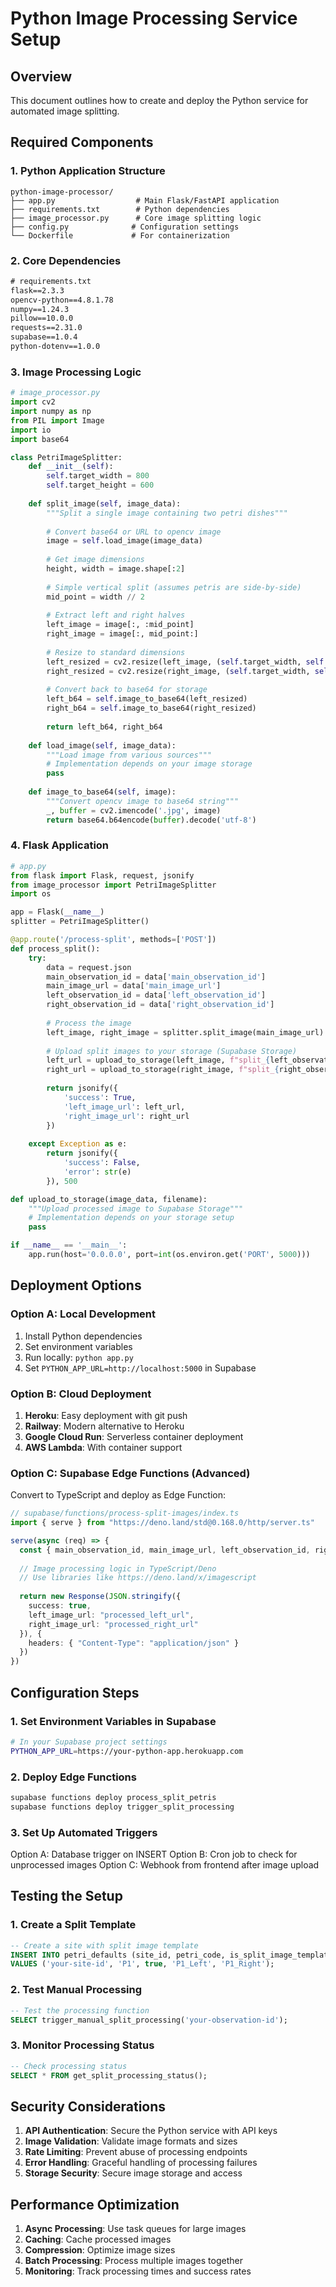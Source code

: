 # Python Image Processing Service Setup

## Overview
This document outlines how to create and deploy the Python service for automated image splitting.

## Required Components

### 1. Python Application Structure
```
python-image-processor/
├── app.py                  # Main Flask/FastAPI application
├── requirements.txt        # Python dependencies
├── image_processor.py      # Core image splitting logic
├── config.py              # Configuration settings
└── Dockerfile             # For containerization
```

### 2. Core Dependencies
```txt
# requirements.txt
flask==2.3.3
opencv-python==4.8.1.78
numpy==1.24.3
pillow==10.0.0
requests==2.31.0
supabase==1.0.4
python-dotenv==1.0.0
```

### 3. Image Processing Logic
```python
# image_processor.py
import cv2
import numpy as np
from PIL import Image
import io
import base64

class PetriImageSplitter:
    def __init__(self):
        self.target_width = 800
        self.target_height = 600
    
    def split_image(self, image_data):
        """Split a single image containing two petri dishes"""
        
        # Convert base64 or URL to opencv image
        image = self.load_image(image_data)
        
        # Get image dimensions
        height, width = image.shape[:2]
        
        # Simple vertical split (assumes petris are side-by-side)
        mid_point = width // 2
        
        # Extract left and right halves
        left_image = image[:, :mid_point]
        right_image = image[:, mid_point:]
        
        # Resize to standard dimensions
        left_resized = cv2.resize(left_image, (self.target_width, self.target_height))
        right_resized = cv2.resize(right_image, (self.target_width, self.target_height))
        
        # Convert back to base64 for storage
        left_b64 = self.image_to_base64(left_resized)
        right_b64 = self.image_to_base64(right_resized)
        
        return left_b64, right_b64
    
    def load_image(self, image_data):
        """Load image from various sources"""
        # Implementation depends on your image storage
        pass
    
    def image_to_base64(self, image):
        """Convert opencv image to base64 string"""
        _, buffer = cv2.imencode('.jpg', image)
        return base64.b64encode(buffer).decode('utf-8')
```

### 4. Flask Application
```python
# app.py
from flask import Flask, request, jsonify
from image_processor import PetriImageSplitter
import os

app = Flask(__name__)
splitter = PetriImageSplitter()

@app.route('/process-split', methods=['POST'])
def process_split():
    try:
        data = request.json
        main_observation_id = data['main_observation_id']
        main_image_url = data['main_image_url']
        left_observation_id = data['left_observation_id']
        right_observation_id = data['right_observation_id']
        
        # Process the image
        left_image, right_image = splitter.split_image(main_image_url)
        
        # Upload split images to your storage (Supabase Storage)
        left_url = upload_to_storage(left_image, f"split_{left_observation_id}")
        right_url = upload_to_storage(right_image, f"split_{right_observation_id}")
        
        return jsonify({
            'success': True,
            'left_image_url': left_url,
            'right_image_url': right_url
        })
    
    except Exception as e:
        return jsonify({
            'success': False,
            'error': str(e)
        }), 500

def upload_to_storage(image_data, filename):
    """Upload processed image to Supabase Storage"""
    # Implementation depends on your storage setup
    pass

if __name__ == '__main__':
    app.run(host='0.0.0.0', port=int(os.environ.get('PORT', 5000)))
```

## Deployment Options

### Option A: Local Development
1. Install Python dependencies
2. Set environment variables
3. Run locally: `python app.py`
4. Set `PYTHON_APP_URL=http://localhost:5000` in Supabase

### Option B: Cloud Deployment
1. **Heroku**: Easy deployment with git push
2. **Railway**: Modern alternative to Heroku
3. **Google Cloud Run**: Serverless container deployment
4. **AWS Lambda**: With container support

### Option C: Supabase Edge Functions (Advanced)
Convert to TypeScript and deploy as Edge Function:
```typescript
// supabase/functions/process-split-images/index.ts
import { serve } from "https://deno.land/std@0.168.0/http/server.ts"

serve(async (req) => {
  const { main_observation_id, main_image_url, left_observation_id, right_observation_id } = await req.json()
  
  // Image processing logic in TypeScript/Deno
  // Use libraries like https://deno.land/x/imagescript
  
  return new Response(JSON.stringify({
    success: true,
    left_image_url: "processed_left_url",
    right_image_url: "processed_right_url"
  }), {
    headers: { "Content-Type": "application/json" }
  })
})
```

## Configuration Steps

### 1. Set Environment Variables in Supabase
```bash
# In your Supabase project settings
PYTHON_APP_URL=https://your-python-app.herokuapp.com
```

### 2. Deploy Edge Functions
```bash
supabase functions deploy process_split_petris
supabase functions deploy trigger_split_processing
```

### 3. Set Up Automated Triggers
Option A: Database trigger on INSERT
Option B: Cron job to check for unprocessed images
Option C: Webhook from frontend after image upload

## Testing the Setup

### 1. Create a Split Template
```sql
-- Create a site with split image template
INSERT INTO petri_defaults (site_id, petri_code, is_split_image_template, split_left_code, split_right_code)
VALUES ('your-site-id', 'P1', true, 'P1_Left', 'P1_Right');
```

### 2. Test Manual Processing
```sql
-- Test the processing function
SELECT trigger_manual_split_processing('your-observation-id');
```

### 3. Monitor Processing Status
```sql
-- Check processing status
SELECT * FROM get_split_processing_status();
```

## Security Considerations

1. **API Authentication**: Secure the Python service with API keys
2. **Image Validation**: Validate image formats and sizes
3. **Rate Limiting**: Prevent abuse of processing endpoints
4. **Error Handling**: Graceful handling of processing failures
5. **Storage Security**: Secure image storage and access

## Performance Optimization

1. **Async Processing**: Use task queues for large images
2. **Caching**: Cache processed images
3. **Compression**: Optimize image sizes
4. **Batch Processing**: Process multiple images together
5. **Monitoring**: Track processing times and success rates